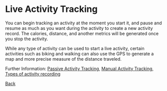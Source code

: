 # Live Activity Tracking

You can begin tracking an activity at the moment you start it, and pause and resume as much as you want during the activity to create a new activity record. The calories, distance, and another metrics will be generated once you stop the activity.

While any type of activity can be used to start a live activity, certain activities such as biking and walking can also use the GPS to generate a map and more precise measure of the distance traveled.

Further Information:  [Passive Activity Tracking](concept1passiveactivity.html), [Manual Activity Tracking](concept2manualactivity.html), [Types of activity recording](reference2recordingtypes.md)

[Back](index.html)
